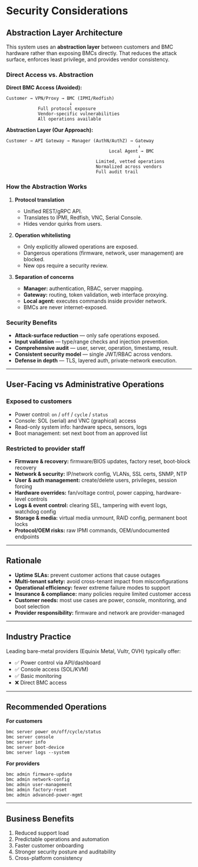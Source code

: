 # Security Considerations

## Abstraction Layer Architecture

This system uses an **abstraction layer** between customers and BMC hardware rather than exposing BMCs directly. That reduces the attack surface, enforces least privilege, and provides vendor consistency.

### Direct Access vs. Abstraction

**Direct BMC Access (Avoided):**
```
Customer → VPN/Proxy → BMC (IPMI/Redfish)
                        ↓
            Full protocol exposure
            Vendor-specific vulnerabilities
            All operations available
```

**Abstraction Layer (Our Approach):**
```
Customer → API Gateway → Manager (AuthN/AuthZ) → Gateway
                                                  ↓
                                       Local Agent → BMC
                                                  ↓
                                  Limited, vetted operations
                                  Normalized across vendors
                                  Full audit trail
```

### How the Abstraction Works

1. **Protocol translation**
   - Unified REST/gRPC API.
   - Translates to IPMI, Redfish, VNC, Serial Console.
   - Hides vendor quirks from users.

2. **Operation whitelisting**
   - Only explicitly allowed operations are exposed.
   - Dangerous operations (firmware, network, user management) are blocked.
   - New ops require a security review.

3. **Separation of concerns**
   - **Manager:** authentication, RBAC, server mapping.
   - **Gateway:** routing, token validation, web interface proxying.
   - **Local agent:** executes commands inside provider network.
   - BMCs are never internet-exposed.

### Security Benefits

- **Attack-surface reduction** — only safe operations exposed.
- **Input validation** — type/range checks and injection prevention.
- **Comprehensive audit** — user, server, operation, timestamp, result.
- **Consistent security model** — single JWT/RBAC across vendors.
- **Defense in depth** — TLS, layered auth, private-network execution.

---

## User-Facing vs Administrative Operations

### Exposed to customers

- Power control: `on` / `off` / `cycle` / `status`
- Console: SOL (serial) and VNC (graphical) access
- Read-only system info: hardware specs, sensors, logs
- Boot management: set next boot from an approved list

### Restricted to provider staff

- **Firmware & recovery:** firmware/BIOS updates, factory reset, boot-block recovery
- **Network & security:** IP/network config, VLANs, SSL certs, SNMP, NTP
- **User & auth management:** create/delete users, privileges, session forcing
- **Hardware overrides:** fan/voltage control, power capping, hardware-level controls
- **Logs & event control:** clearing SEL, tampering with event logs, watchdog config
- **Storage & media:** virtual media unmount, RAID config, permanent boot locks
- **Protocol/OEM risks:** raw IPMI commands, OEM/undocumented endpoints

---

## Rationale

- **Uptime SLAs:** prevent customer actions that cause outages
- **Multi-tenant safety:** avoid cross-tenant impact from misconfigurations
- **Operational efficiency:** fewer extreme failure modes to support
- **Insurance & compliance:** many policies require limited customer access
- **Customer needs:** most use cases are power, console, monitoring, and boot selection
- **Provider responsibility:** firmware and network are provider-managed

---

## Industry Practice

Leading bare-metal providers (Equinix Metal, Vultr, OVH) typically offer:
- ✅ Power control via API/dashboard
- ✅ Console access (SOL/KVM)
- ✅ Basic monitoring
- ❌ Direct BMC access

---

## Recommended Operations

**For customers**
```console
bmc server power on/off/cycle/status
bmc server console
bmc server info
bmc server boot-device
bmc server logs --system
```

**For providers**
```console
bmc admin firmware-update
bmc admin network-config
bmc admin user-management
bmc admin factory-reset
bmc admin advanced-power-mgmt
```

---

## Business Benefits

1. Reduced support load
2. Predictable operations and automation
3. Faster customer onboarding
4. Stronger security posture and auditability
5. Cross-platform consistency

